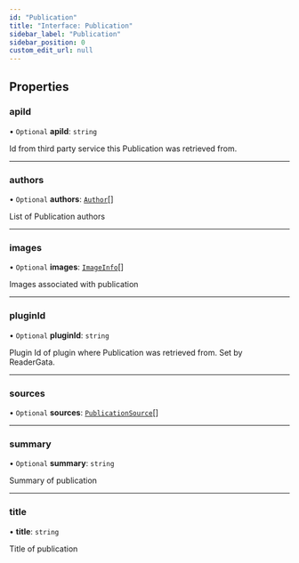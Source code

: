 ```yaml
---
id: "Publication"
title: "Interface: Publication"
sidebar_label: "Publication"
sidebar_position: 0
custom_edit_url: null
---
```


## Properties

### apiId

• `Optional` **apiId**: `string`

Id from third party service this Publication was retrieved from.

___

### authors

• `Optional` **authors**: [`Author`](Author.md)[]

List of Publication authors

___

### images

• `Optional` **images**: [`ImageInfo`](ImageInfo.md)[]

Images associated with publication

___

### pluginId

• `Optional` **pluginId**: `string`

Plugin Id of plugin where Publication was retrieved from. Set by ReaderGata.

___

### sources

• `Optional` **sources**: [`PublicationSource`](PublicationSource.md)[]

___

### summary

• `Optional` **summary**: `string`

Summary of publication

___

### title

• **title**: `string`

Title of publication
